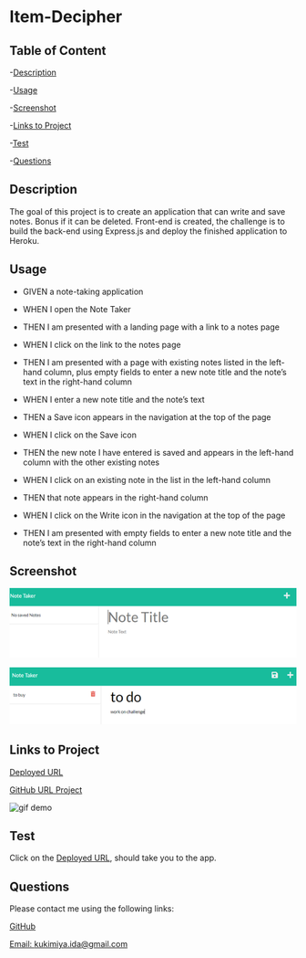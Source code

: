 # Item-Decipher

## Table of Content

-[Description](#description)

-[Usage](#usage)

-[Screenshot](#screenshot)

-[Links to Project](#links-to-project)

-[Test](#test)

-[Questions](#questions)

## Description

The goal of this project is to create an application that can write and save notes. Bonus if it can be deleted. Front-end is created, the challenge is to build the back-end using Express.js and deploy the finished application to Heroku.

## Usage

* GIVEN a note-taking application

* WHEN I open the Note Taker

* THEN I am presented with a landing page with a link to a notes page

* WHEN I click on the link to the notes page

* THEN I am presented with a page with existing notes listed in the left-hand column, plus empty fields to enter a new note      title and the note’s text in the right-hand column

* WHEN I enter a new note title and the note’s text

* THEN a Save icon appears in the navigation at the top of the page

* WHEN I click on the Save icon

* THEN the new note I have entered is saved and appears in the left-hand column with the other existing notes

* WHEN I click on an existing note in the list in the left-hand column

* THEN that note appears in the right-hand column

* WHEN I click on the Write icon in the navigation at the top of the page

* THEN I am presented with empty fields to enter a new note title and the note’s text in the right-hand column

## Screenshot

![screenshot](./public/assets/image/screenshot1.png)

![screenshot](./public/assets/image/screenshot2.png)

## Links to Project

[Deployed URL]("https://ancient-caverns-92488.herokuapp.com/notes")

[GitHub URL Project]("https://github.com/idakukimiya/Item-Decipher")

![gif demo](./public/assets/gif/Item-Decipher.gif)

## Test

Click on the [Deployed URL]("https://ancient-caverns-92488.herokuapp.com/notes"), should take you to the app.

## Questions

  Please contact me using the following links:

  [GitHub](https://github.com/https://github.com/idakukimiya)

  [Email: kukimiya.ida@gmail.com](mailto:kukimiya.ida@gmail.com)
